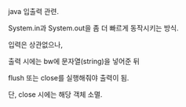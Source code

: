java 입출력 관련.

System.in과 System.out을 좀 더 빠르게 동작시키는 방식.


입력은 상관없으나,

출력 시에는 bw에 문자열(string)을 넣어준 뒤

flush 또는 close를 실행해줘야 출력이 됨.

단, close 시에는 해당 객체 소멸.
